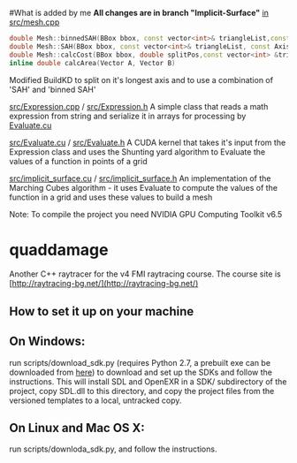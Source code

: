 #What is added by me
**All changes are in branch "Implicit-Surface"**
[in src/mesh.cpp](src/mesh.cpp)
```c++
double Mesh::binnedSAH(BBox bbox, const vector<int>& triangleList,const Axis &axis, int binCount)
double Mesh::SAH(BBox bbox, const vector<int>& triangleList, const Axis &axis)
double Mesh::calcCost(BBox bbox, double splitPos,const vector<int> &triangleList, const Axis &axis)
inline double calcArea(Vector A, Vector B)
```
Modified BuildKD to split on it's longest axis and to use a combination of 'SAH' and 'binned SAH'

[src/Expression.cpp](src/Expression.cpp) / [src/Expression.h](src/Expression.h)
A simple class that reads a math expression from string and serialize it in arrays for processing by [Evaluate.cu](src/Evaluate.cu)

[src/Evaluate.cu](src/Evaluate.cu) / [src/Evaluate.h](src/Evaluate.h)
A CUDA kernel that takes it's input from the Expression class and uses the Shunting yard algorithm to Evaluate the values of a function in points of a grid

[src/implicit_surface.cu](src/implicit_surface.cu) / [src/implicit_surface.h](src/implicit_surface.h) 
An implementation of the Marching Cubes algorithm - it uses Evaluate to compute the values of the function in a grid and uses these values to build a mesh

Note: To compile the project you need NVIDIA GPU Computing Toolkit v6.5

# quaddamage

Another C++ raytracer for the v4 FMI raytracing course.
The course site is [http://raytracing-bg.net/](http://raytracing-bg.net/)

How to set it up on your machine
--------------------------------

On Windows:
-----------
   run scripts/download_sdk.py (requires Python 2.7, a prebuilt exe can be downloaded from [here](http://raytracing-bg.net/lib/download_sdk.exe)) to download and set up the SDKs and follow the instructions.
   This will install SDL and OpenEXR in a SDK/ subdirectory of the project, copy SDL.dll to this directory, and copy the project files from the versioned templates to a local, untracked copy.

On Linux and Mac OS X:
----------------------
   run scripts/downloda_sdk.py, and follow the instructions.
